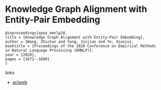 # Knowledge Graph Alignment with Entity-Pair Embedding

```
@inproceedings{epea_emnlp20,
title = {Knowledge Graph Alignment with Entity-Pair Embedding},
author = {Wang, Zhichun and Yang, Jinjian and Ye, Xiaoju},
booktitle = {Proceedings of the 2020 Conference on Empirical Methods in Natural Language Processing (EMNLP)},
year = {2020},
pages = {1672--1680}
}
```

links
- [aclweb](https://www.aclweb.org/anthology/2020.emnlp-main.130/)
